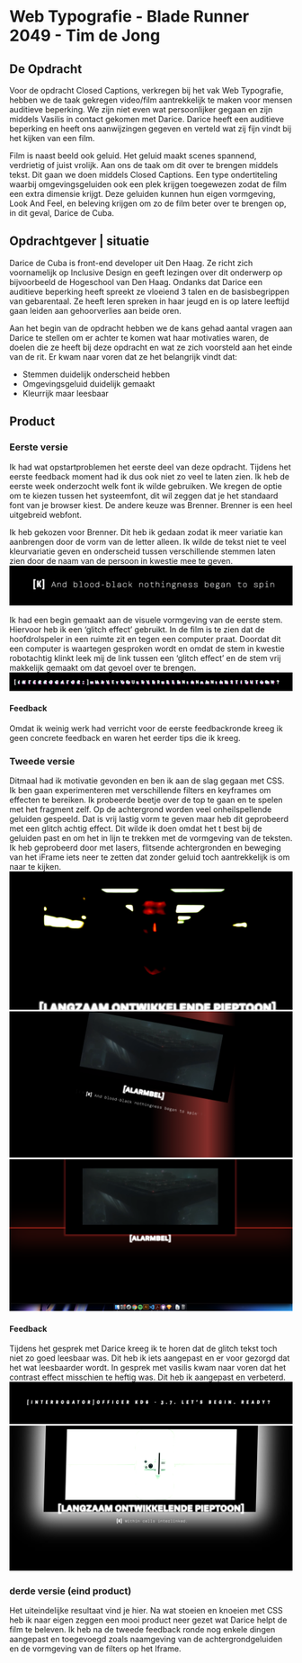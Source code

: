# Web Typografie - Blade Runner 2049 - Tim de Jong

## De Opdracht

Voor de opdracht Closed Captions, verkregen bij het vak Web Typografie, hebben we de taak gekregen video/film aantrekkelijk te maken voor mensen auditieve beperking. We zijn niet even wat persoonlijker gegaan en zijn middels Vasilis in contact gekomen met Darice. Darice heeft een auditieve beperking en heeft ons aanwijzingen gegeven en verteld wat zij fijn vindt bij het kijken van een film.

Film is naast beeld ook geluid. Het geluid maakt scenes spannend, verdrietig of juist vrolijk. Aan ons de taak om dit over te brengen middels tekst. Dit gaan we doen middels Closed Captions. Een type ondertiteling waarbij omgevingsgeluiden ook een  plek krijgen toegewezen zodat de film een extra dimensie krijgt. Deze geluiden kunnen hun eigen vormgeving, Look And Feel, en beleving krijgen om zo de film beter over te brengen op, in dit geval, Darice de Cuba.



## Opdrachtgever | situatie

Darice de Cuba is front-end developer uit Den Haag. Ze richt zich voornamelijk op Inclusive Design en geeft lezingen over dit onderwerp op bijvoorbeeld de Hogeschool van Den Haag. Ondanks dat Darice een auditieve beperking heeft spreekt ze vloeiend 3 talen en de basisbegrippen van gebarentaal. Ze heeft leren spreken in haar jeugd en is op latere leeftijd gaan leiden aan gehoorverlies aan beide oren. 

Aan het begin van de opdracht hebben we de kans gehad aantal vragen aan Darice te stellen om er achter te komen wat haar motivaties waren, de doelen die ze heeft bij deze opdracht en wat ze zich voorsteld aan het einde van de rit. 
Er kwam naar voren dat ze het belangrijk vindt dat:

* Stemmen duidelijk onderscheid hebben
* Omgevingsgeluid duidelijk gemaakt
* Kleurrijk maar leesbaar




## Product 


### Eerste versie

Ik had wat opstartproblemen het eerste deel van deze opdracht. Tijdens het eerste feedback moment had ik dus ook niet zo veel te laten zien. Ik heb de eerste week onderzocht welk font ik wilde gebruiken. We kregen de optie om te kiezen tussen het systeemfont, dit wil zeggen dat je het standaard font van je browser kiest. De andere keuze was Brenner. Brenner is een heel uitgebreid webfont.

Ik heb gekozen voor Brenner. Dit heb ik gedaan zodat ik meer variatie kan aanbrengen door de vorm van de letter alleen. Ik wilde de tekst niet te veel kleurvariatie geven en onderscheid tussen verschillende stemmen laten zien door de naam van de persoon in kwestie mee te geven. 
![naamgeving](naamgeving.png)

Ik had een begin gemaakt aan de visuele vormgeving van de eerste stem. Hiervoor heb ik een ‘glitch effect’ gebruikt. In de film is te zien dat de hoofdrolspeler in een ruimte zit en tegen een computer praat. Doordat dit een computer is waartegen gesproken wordt en omdat de stem in kwestie robotachtig klinkt leek mij de link tussen een ‘glitch effect’ en de stem vrij makkelijk gemaakt om dat gevoel over te brengen.
![glitch effect](glitch.png)


#### Feedback

Omdat ik weinig werk had verricht voor de eerste feedbackronde kreeg ik geen concrete feedback en waren het eerder tips die ik kreeg.


### Tweede versie
Ditmaal had ik motivatie gevonden en ben ik aan de slag gegaan met CSS. Ik ben gaan experimenteren met verschillende filters en keyframes om effecten te bereiken. Ik probeerde beetje over de top te gaan en te spelen met het fragment zelf. Op de achtergrond worden veel onheilspellende geluiden gespeeld. Dat is vrij lastig vorm te geven maar heb dit geprobeerd met een glitch achtig effect. Dit wilde ik doen omdat het t best bij de geluiden past en om het in lijn te trekken met de vormgeving van de teksten. Ik heb geprobeerd door met lasers, flitsende achtergronden en beweging van het iFrame iets neer te zetten dat zonder geluid toch aantrekkelijk is om naar te kijken.
![contrast](contrast.png)
![effect](top.png)
![effect](topp.png)

#### Feedback
Tijdens het gesprek met Darice kreeg ik te horen dat de glitch tekst toch niet zo goed leesbaar was. Dit heb ik iets aangepast en er voor gezorgd dat het wat leesbaarder wordt.  In gesprek met vasilis kwam naar voren dat het contrast effect misschien te heftig was. Dit heb ik aangepast en verbeterd.
![glitch effect verbeterd](glitch1.png)
![verbeterde contrastscene ](laaststescene.png)



### derde versie (eind product)

Het uiteindelijke resultaat vind je hier.
Na wat stoeien en knoeien met CSS heb ik naar eigen zeggen een mooi product neer gezet wat Darice helpt de film te beleven. Ik heb na de tweede feedback ronde nog enkele dingen aangepast en toegevoegd zoals naamgeving van de achtergrondgeluiden en de vormgeving van de filters op het Iframe.






